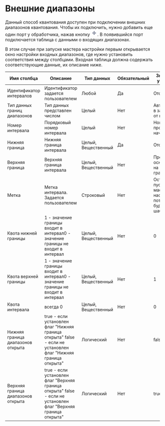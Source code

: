 # Внешние диапазоны

Данный способ квантования доступен при подключении внешних диапазонов квантования. Чтобы их подключить, нужно добавить еще один порт у обработчика, нажав кнопку ![](../../../media/app/icons/toolbar-18/add-inactive.svg). В появившийся порт подключается таблица с данными о входящих диапазонах.

В этом случае при запуске мастера настройки первым открывается окно настройки входных диапазонов, где нужно установить соответствия между столбцами. Входная таблица должна содержать соответствующие данные, их описание ниже.

|Имя столбца|Описание|Тип данных|Обязательный|Значение по умолчанию|
|---------------------|----------------|-------------------|------------------------|----------------------------------------|
|Идентификатор интервалов|Идентификатор задается пользователем|Любой|Да|Отсутствует|
|Тип данных границ диапазонов|Тип данных представлен числом|Целый|Нет|Автоматически в зависимости от границы|
|Номер интервала|Порядковый номер интервала|Целый|Нет|Номера проставятся, начиная с 0|
|Нижняя граница|Нижняя граница интервала|Целый, Вещественный|Да|Отсутствует|
|Верхняя граница|Верхняя граница интервала|Целый, Вещественный|Нет|Проставятся, основываясь на нижней границе|
|Метка|Метка интервала. Задается пользователем|Строковый|Нет|Останется пустой. В мастере настройки потом можно будет задать шаблоном|
|Квота нижней границы|1 - значение границы входит в интервал0 - значение границы не входит в интервал|Целый, Вещественный|Нет|0|
|Квота верхней границы|1 - значение границы входит в интервал0 - значение границы не входит в интервал|Целый, Вещественный|Нет|1|
|Квота интервала|всегда 0|Целый, Вещественный|Нет|0|
|Нижняя граница диапазонов открыта|true - если установлен флаг "Нижняя граница открыта"  false - если не установлен флаг "Нижняя граница открыта"|Логический|Нет|false|
|Верхняя граница диапазонов открыта|true - если установлен флаг "Верхняя граница открыта"  false - если не установлен флаг "Верхняя граница открыта"|Логический|Нет|true|
